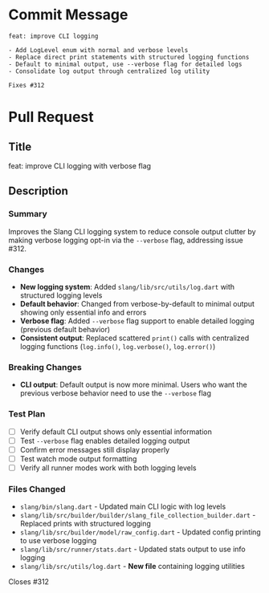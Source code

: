 # Commit Message

```
feat: improve CLI logging 

- Add LogLevel enum with normal and verbose levels
- Replace direct print statements with structured logging functions
- Default to minimal output, use --verbose flag for detailed logs
- Consolidate log output through centralized log utility

Fixes #312
```

# Pull Request

## Title
feat: improve CLI logging with verbose flag

## Description

### Summary
Improves the Slang CLI logging system to reduce console output clutter by making verbose logging opt-in via the `--verbose` flag, addressing issue #312.

### Changes
- **New logging system**: Added `slang/lib/src/utils/log.dart` with structured logging levels
- **Default behavior**: Changed from verbose-by-default to minimal output showing only essential info and errors
- **Verbose flag**: Added `--verbose` flag support to enable detailed logging (previous default behavior)
- **Consistent output**: Replaced scattered `print()` calls with centralized logging functions (`log.info()`, `log.verbose()`, `log.error()`)

### Breaking Changes
- **CLI output**: Default output is now more minimal. Users who want the previous verbose behavior need to use the `--verbose` flag

### Test Plan
- [ ] Verify default CLI output shows only essential information
- [ ] Test `--verbose` flag enables detailed logging output
- [ ] Confirm error messages still display properly
- [ ] Test watch mode output formatting
- [ ] Verify all runner modes work with both logging levels

### Files Changed
- `slang/bin/slang.dart` - Updated main CLI logic with log levels
- `slang/lib/src/builder/builder/slang_file_collection_builder.dart` - Replaced prints with structured logging  
- `slang/lib/src/builder/model/raw_config.dart` - Updated config printing to use verbose logging
- `slang/lib/src/runner/stats.dart` - Updated stats output to use info logging
- `slang/lib/src/utils/log.dart` - **New file** containing logging utilities

Closes #312